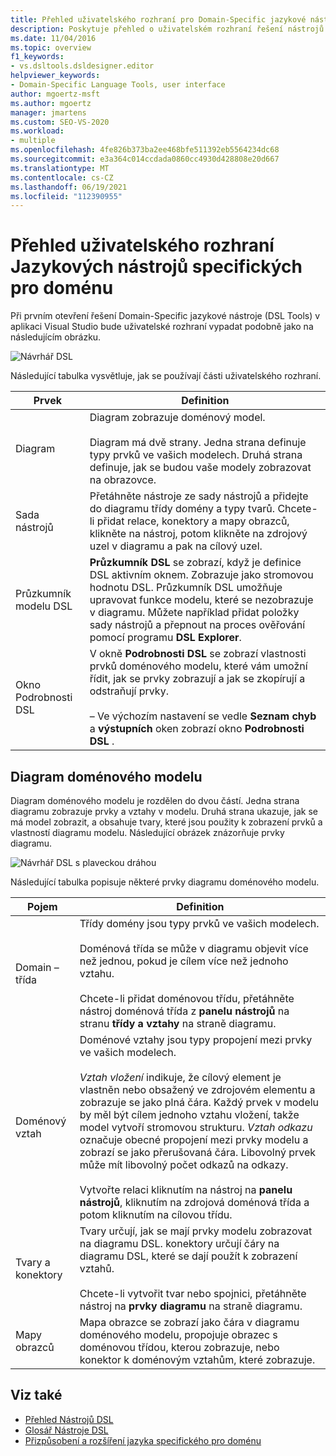 ```yaml
---
title: Přehled uživatelského rozhraní pro Domain-Specific jazykové nástroje
description: Poskytuje přehled o uživatelském rozhraní řešení nástrojů jazyka specifického pro doménu v aplikaci Visual Studio.
ms.date: 11/04/2016
ms.topic: overview
f1_keywords:
- vs.dsltools.dsldesigner.editor
helpviewer_keywords:
- Domain-Specific Language Tools, user interface
author: mgoertz-msft
ms.author: mgoertz
manager: jmartens
ms.custom: SEO-VS-2020
ms.workload:
- multiple
ms.openlocfilehash: 4fe826b373ba2ee468bfe511392eb5564234dc68
ms.sourcegitcommit: e3a364c014ccdada0860cc4930d428808e20d667
ms.translationtype: MT
ms.contentlocale: cs-CZ
ms.lasthandoff: 06/19/2021
ms.locfileid: "112390955"
---
```

# <a name="overview-of-the-domain-specific-language-tools-user-interface"></a>Přehled uživatelského rozhraní Jazykových nástrojů specifických pro doménu
Při prvním otevření řešení Domain-Specific jazykové nástroje (DSL Tools) v aplikaci Visual Studio bude uživatelské rozhraní vypadat podobně jako na následujícím obrázku.

 ![Návrhář DSL](../modeling/media/dsl_designer.png)

 Následující tabulka vysvětluje, jak se používají části uživatelského rozhraní.

|**Prvek**|**Definition**|
|-|-|
|Diagram|Diagram zobrazuje doménový model.<br /><br /> Diagram má dvě strany. Jedna strana definuje typy prvků ve vašich modelech. Druhá strana definuje, jak se budou vaše modely zobrazovat na obrazovce.|
|Sada nástrojů|Přetáhněte nástroje ze sady nástrojů a přidejte do diagramu třídy domény a typy tvarů. Chcete-li přidat relace, konektory a mapy obrazců, klikněte na nástroj, potom klikněte na zdrojový uzel v diagramu a pak na cílový uzel.|
|Průzkumník modelu DSL|**Průzkumník DSL** se zobrazí, když je definice DSL aktivním oknem. Zobrazuje jako stromovou hodnotu DSL. Průzkumník DSL umožňuje upravovat funkce modelu, které se nezobrazuje v diagramu. Můžete například přidat položky sady nástrojů a přepnout na proces ověřování pomocí programu **DSL Explorer**.|
|Okno Podrobnosti DSL|V okně **Podrobnosti DSL** se zobrazí vlastnosti prvků doménového modelu, které vám umožní řídit, jak se prvky zobrazují a jak se zkopírují a odstraňují prvky.<br /><br /> – Ve výchozím nastavení se vedle **Seznam chyb** a **výstupních** oken zobrazí okno **Podrobnosti DSL** .|

## <a name="the-domain-model-diagram"></a>Diagram doménového modelu
 Diagram doménového modelu je rozdělen do dvou částí. Jedna strana diagramu zobrazuje prvky a vztahy v modelu. Druhá strana ukazuje, jak se má model zobrazit, a obsahuje tvary, které jsou použity k zobrazení prvků a vlastností diagramu modelu. Následující obrázek znázorňuje prvky diagramu.

 ![Návrhář DSL s plaveckou dráhou](../modeling/media/dsl_desinger.png)

 Následující tabulka popisuje některé prvky diagramu doménového modelu.

|**Pojem**|**Definition**|
|-|-|
|Domain – třída|Třídy domény jsou typy prvků ve vašich modelech.<br /><br /> Doménová třída se může v diagramu objevit více než jednou, pokud je cílem více než jednoho vztahu.<br /><br /> Chcete-li přidat doménovou třídu, přetáhněte nástroj doménová třída z **panelu nástrojů** na stranu **třídy a vztahy** na straně diagramu.|
|Doménový vztah|Doménové vztahy jsou typy propojení mezi prvky ve vašich modelech.<br /><br /> *Vztah vložení* indikuje, že cílový element je vlastněn nebo obsažený ve zdrojovém elementu a zobrazuje se jako plná čára. Každý prvek v modelu by měl být cílem jednoho vztahu vložení, takže model vytvoří stromovou strukturu. *Vztah odkazu* označuje obecné propojení mezi prvky modelu a zobrazí se jako přerušovaná čára. Libovolný prvek může mít libovolný počet odkazů na odkazy.<br /><br /> Vytvořte relaci kliknutím na nástroj na **panelu nástrojů**, kliknutím na zdrojová doménová třída a potom kliknutím na cílovou třídu.|
|Tvary a konektory|Tvary určují, jak se mají prvky modelu zobrazovat na diagramu DSL. konektory určují čáry na diagramu DSL, které se dají použít k zobrazení vztahů.<br /><br /> Chcete-li vytvořit tvar nebo spojnici, přetáhněte nástroj na **prvky diagramu** na straně diagramu.|
|Mapy obrazců|Mapa obrazce se zobrazí jako čára v diagramu doménového modelu, propojuje obrazec s doménovou třídou, kterou zobrazuje, nebo konektor k doménovým vztahům, které zobrazuje.|

## <a name="see-also"></a>Viz také

- [Přehled Nástrojů DSL](../modeling/overview-of-domain-specific-language-tools.md)
- [Glosář Nástroje DSL](/previous-versions/bb126564(v=vs.100))
- [Přizpůsobení a rozšíření jazyka specifického pro doménu](../modeling/customizing-and-extending-a-domain-specific-language.md)